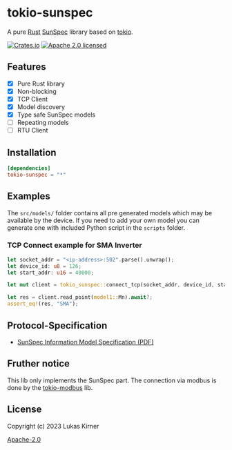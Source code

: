 # tokio-sunspec

A pure [Rust](https://www.rust-lang.org)
[SunSpec](https://en.wikipedia.org/wiki/SunSpec) library
based on [tokio](https://tokio.rs).

[![Crates.io](https://img.shields.io/crates/v/tokio-sunspec.svg)](https://crates.io/crates/tokio-sunspec)
[![Apache 2.0 licensed](https://img.shields.io/badge/license-Apache%202.0-blue.svg)](./LICENSE)

## Features

- [x] Pure Rust library
- [x] Non-blocking
- [x] TCP Client
- [x] Model discovery
- [x] Type safe SunSpec models
- [ ] Repeating models
- [ ] RTU Client

## Installation

```toml
[dependencies]
tokio-sunspec = "*"
```

## Examples

The `src/models/` folder contains all pre generated models which may be available by the device. If you need to add your own model you can generate one with included Python script in the `scripts` folder.

### TCP Connect example for SMA Inverter

```rust
let socket_addr = "<ip-address>:502".parse().unwrap();
let device_id: u8 = 126;
let start_addr: u16 = 40000;

let mut client = tokio_sunspec::connect_tcp(socket_addr, device_id, start_addr).await?;

let res = client.read_point(model1::Mn).await?;
assert_eq!(res, "SMA");
```

## Protocol-Specification

- [SunSpec Information Model Specification (PDF)](https://sunspec.org/wp-content/uploads/2015/06/SunSpec-Information-Models-12041.pdf)

## Fruther notice

This lib only implements the SunSpec part. The connection via modbus is done by the [tokio-modbus](https://github.com/slowtec/tokio-modbus) lib.

## License

Copyright (c) 2023 Lukas Kirner

[Apache-2.0](LICENSE.md)
